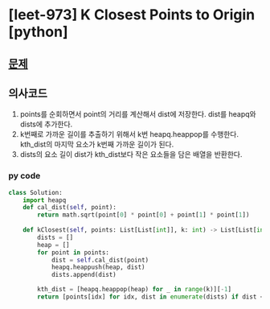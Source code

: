 # [leet-973] K Closest Points to Origin  [python]

## [문제](https://leetcode.com/problems/k-closest-points-to-origin/) 

## 의사코드
1. points를 순회하면서 point의 거리를 계산해서 dist에 저장한다. dist를 heapq와 dists에 추가한다.
2. k번째로 가까운 길이를 추출하기 위해서 k번 heapq.heappop를 수행한다. kth_dist의 마지막 요소가 k번째 가까운 길이가 된다.
3. dists의 요소 길이 dist가 kth_dist보다 작은 요소들을 담은 배열을 반환한다.

### py code
```py
class Solution:
    import heapq
    def cal_dist(self, point):
        return math.sqrt(point[0] * point[0] + point[1] * point[1])
    
    def kClosest(self, points: List[List[int]], k: int) -> List[List[int]]:
        dists = []
        heap = []
        for point in points:
            dist = self.cal_dist(point)
            heapq.heappush(heap, dist)
            dists.append(dist)

        kth_dist = [heapq.heappop(heap) for _ in range(k)][-1]
        return [points[idx] for idx, dist in enumerate(dists) if dist <= kth_dist]
```

